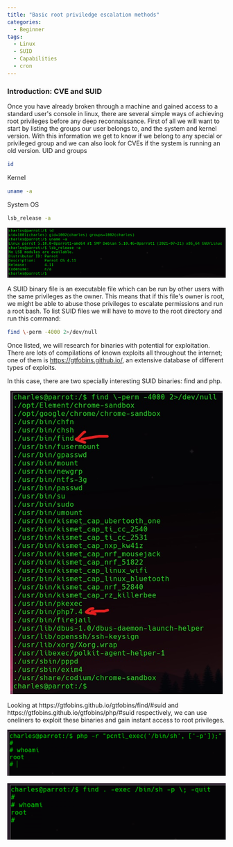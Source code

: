 ```yaml
---
title: "Basic root priviledge escalation methods"
categories:
  - Beginner
tags:
  - Linux
  - SUID
  - Capabilities
  - cron
---
```


### Introduction: CVE and SUID

Once you have already broken through a machine and gained access to a standard user's console in linux, there are several simple ways of achieving root privileges before any deep reconnaissance.
First of all we will want to start by listing the groups our user belongs to, and the system and kernel version. With this information we get to know if we belong to any special or privileged group and we can also look for CVEs if the system is running an old version.
UID and groups
```bash
id
```
Kernel
```bash
uname -a
```
System OS
```bash
lsb_release -a
```
<p align="center">
<img src="/assets/images/examplekernel.png">
</p>

A SUID binary file is an executable file which can be run by other users with the same privileges as the owner. This means that if this file's owner is root, we might be able to abuse those privileges to escalate permissions and run a root bash.
To list SUID files we will have to move to the root directory and run this command:
```bash
find \-perm -4000 2>/dev/null
```
Once listed, we will research for binaries with potential for exploitation. There are lots of compilations of known exploits all throughout the internet; one of them is https://gtfobins.github.io/, an extensive database of different types of exploits.

In this case, there are two specially interesting SUID binaries: find and php.

<p align="center">
<img src="/assets/images/findexample.jpg">
</p>
Looking at https://gtfobins.github.io/gtfobins/find/#suid and https://gtfobins.github.io/gtfobins/php/#suid respectively, we can use oneliners to exploit these binaries and gain instant access to root privileges.

<p align="center">
<img src="/assets/images/rootphp.png">
</p>
<p align="center">
<img src="/assets/images/rootfind.png">
</p>

